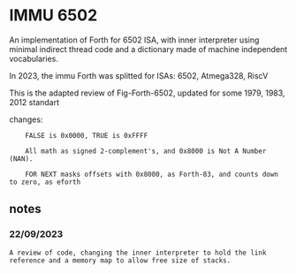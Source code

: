 # IMMU 6502

An implementation of Forth for 6502 ISA, with inner interpreter using minimal indirect thread code and a dictionary made of machine independent vocabularies. 
  
In 2023, the immu Forth was splitted for ISAs: 6502, Atmega328, RiscV

This is the adapted review of Fig-Forth-6502, updated for some 1979, 1983, 2012 standart

changes:

        FALSE is 0x0000, TRUE is 0xFFFF

        All math as signed 2-complement's, and 0x8000 is Not A Number (NAN). 

        FOR NEXT masks offsets with 0x8000, as Forth-83, and counts down to zero, as eforth


## notes

### 22/09/2023

    A review of code, changing the inner interpreter to hold the link reference and a memory map to allow free size of stacks.


